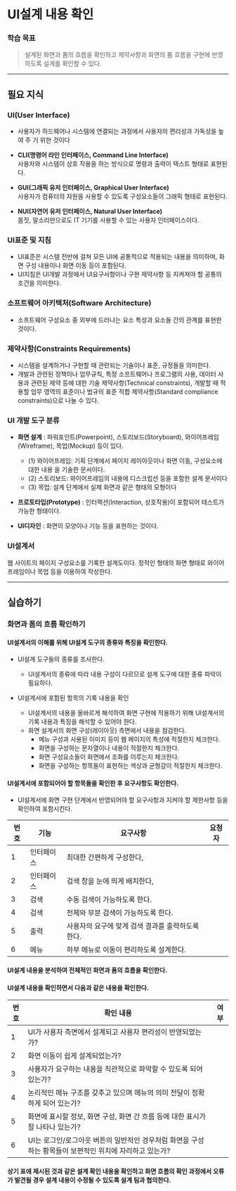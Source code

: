 # UI설계 내용 확인

### 학습 목표 
> 설계된 화면과 폼의 흐름을 확인하고 제약사항과 화면의 폼 흐름을 구현에 반영하도록 설계를 확인할 수 있다.

* * * 
## 필요 지식

### UI(User Interface)
- 사용자가 하드웨어나 시스템에 연결되는 과정에서 사용자의 편리성과 가독성을 높여 주 기 위한 것이다

- <b>CLI(명령어 라인 인터페이스, Command Line Interface)</b><br>사용자와 시스템이 상호 작용을 하는 방식으로 명령과 출력이 텍스트 형태로 표현된다. 
- <b>GUI(그래픽 유저 인터페이스, Graphical User Interface)</b><br>사용자가 컴퓨터의 자원을 사용할 수 있도록 구성요소들이 그래픽 형태로 표현된다. 
- <b>NUI(자연어 유저 인터페이스, Natural User Interface)</b><br>몸짓, 말소리만으로도 IT 기기를 사용할 수 있는 사용자 인터페이스이다. 
	
### UI표준 및 지침
- UI표준은 시스템 전반에 걸쳐 모든 UI에 공통적으로 적용되는 내용을 의미하며, 화면 구성 내용이나 화면 이동 등이 포함된다.
- UI지침은 UI개발 과정에서 UI요구사항이나 구현 제약사항 등 지켜져야 할 공통의 조건을 
의미한다. 

### 소프트웨어 아키텍처(Software Architecture)
- 소프트웨어 구성요소 중 외부에 드러나는 요소 특성과 요소들 간의 관계를 표현한 것이다.

### 제약사항(Constraints Requirements)
- 시스템을 설계하거나 구현할 때 관련되는 기술이나 표준, 규정들을 의미한다. 
- 개발과 관련된 정책이나 업무규칙, 특정 소프트웨어나 프로그램의 사용, 데이터 사용과 관련된 제약 등에 대한 기술 제약사항(Technical constraints), 개발할 때 적용할 업무 영역의 표준이나 법규의 표준 적합 제약사항(Standard compliance constraints)으로 나눌 수 있다.

### UI 개발 도구 분류
- <b>화면 설계</b> : 파워포인트(Powerpoint), 스토리보드(Storyboard), 와이어프레임(Wireframe), 목업(Mockup) 등이 있다.
	- (1) 와이어프레임: 기획 단계에서 페이지 레이아웃이나 화면 이동, 구성요소에 대한 내용
을 기술한 문서이다.
	- (2) 스토리보드: 와이어프레임의 내용에 디스크립션 등을 포함한 설계 문서이다
	- (3) 목업: 설계 단계에서 실제 화면과 같은 형태의 모형이다
	
- <b>프로토타입(Prototype)</b> : 인터랙션(Interaction, 상호작용)이 포함되어 테스트가 가능한 형태이다.
- <b>UI디자인</b> : 화면의 모양이나 기능 등을 표현하는 것이다.

### UI설계서

웹 사이트의 페이지 구성요소를 기록한 설계도이다. 정적인 형태의 화면 형태로 와이어
프레임이나 목업 등을 이용하여 작성한다.

* * *

## 실습하기

### 화면과 폼의 흐름 확인하기

#### UI설계서의 이해를 위해 UI설계 도구의 종류와 특징을 확인한다.
- UI설계 도구들의 종류를 조사한다. 
	- UI설계서의 종류에 따라 내용 구성이 다르므로 설계 도구에 대한 종류 파악이 필요하다.

- UI설계서에 포함된 항목의 기록 내용을 확인
	- UI설계서의 내용을 올바르게 해석하여 화면 구현에 적용하기 위해 UI설계서의 기록 내용과 특징을 해석할 수 있어야 한다.
	- 화면 설계서의 화면 구성(레이아웃) 측면에서 내용을 점검한다.
		- 메뉴 구성과 사용된 이미지 등이 웹 페이지의 특성에 적절한지 체크한다.
		- 화면을 구성하는 문자열이나 내용이 적절한지 체크한다.
		- 화면 구성요소들이 화면에서 조화를 이루는지 체크한다.
		- 화면을 구성하는 항목들이 표현하는 색상과 균형감이 적절한지 체크한다.
		
#### UI설계서에 포함되어야 할 항목들을 확인한 후 요구사항도 확인한다. 
- UI설계서에 화면 구현 단계에서 반영되어야 할 요구사항과 지켜야 할 제한사항 등을 확인하여 포함시킨다.

|번호|기능|요구사항|요청자|
|----|-----|--------|----|
|1|인터페이스|최대한 간편하게 구성한다,||
|2|인터페이스|검색 창을 눈에 띄게 배치한다,||
|3|검색|수동 검색이 가능하도록 한다.||
|4|검색|전체와 부분 검색이 가능하도록 한다.||
|5|출력|사용자의 요구에 맞게 검색 결과를 출력하도록 한다.||
|6|메뉴|하부 메뉴로 이동이 편리하도록 설계한다.||


#### UI설계 내용을 분석하여 전체적인 화면과 폼의 흐름을 확인한다.

#### UI설계 내용을 확인하면서 다음과 같은 내용을 확인한다.

|번호|확인 내용|여부|
|----|--------|----|
|1|UI가 사용자 측면에서 설계되고 사용자 편리성이 반영되었는가?|
|2|화면 이동이 쉽게 설계되었는가?||
|3|사용자가 요구하는 내용을 직관적으로 파악할 수 있도록 되어 있는가?|
|4|논리적인 메뉴 구조를 갖추고 있으며 메뉴의 의미 전달이 정확하게 되어 있는가?||
|5|화면에 표시할 정보, 화면 구성, 화면 간 흐름 등에 대한 표시가 잘 나타나 있는가?||
|6|UI는 로그인/로그아웃 버튼의 일반적인 경우처럼 화면을 구성하는 황목들이 보편적인 위치에 자리하고 있는가?||

#### 상기 표에 제시된 것과 같은 설계 확인 내용을 확인하고 화면 흐름의 확인 과정에서 오류가 발견될 경우 설계 내용이 수정될 수 있도록 설계 팀과 협의한다.